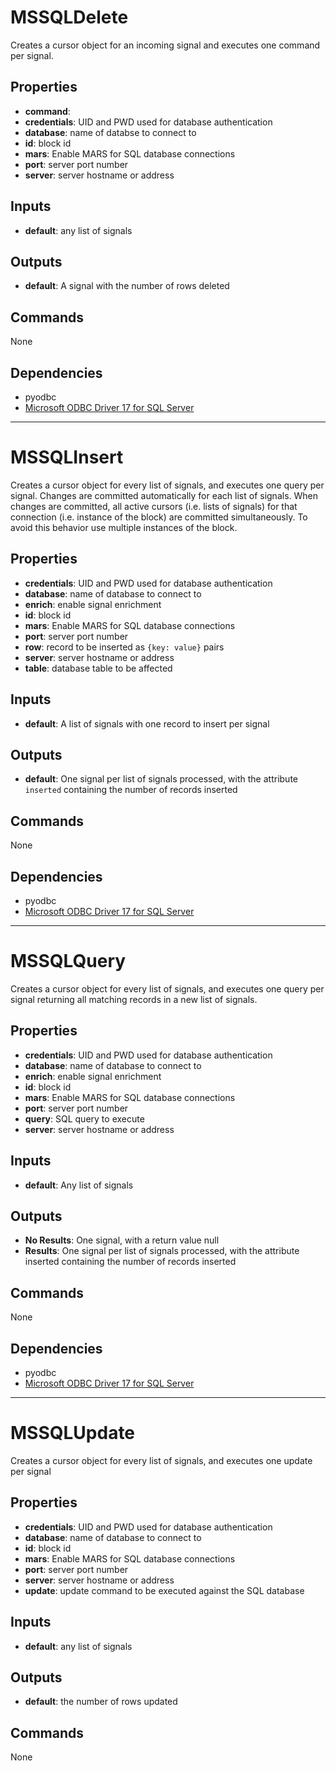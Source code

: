 MSSQLDelete
===========
Creates a cursor object for an incoming signal and executes one command per signal.

Properties
----------
- **command**: 
- **credentials**: UID and PWD used for database authentication
- **database**: name of databse to connect to
- **id**: block id
- **mars**: Enable MARS for SQL database connections
- **port**: server port number
- **server**: server hostname or address

Inputs
------
- **default**: any list of signals

Outputs
-------
- **default**: A signal with the number of rows deleted

Commands
--------
None

Dependencies
------------
- pyodbc
- [Microsoft ODBC Driver 17 for SQL Server](https://www.microsoft.com/en-us/download/details.aspx?id=56567)

***

MSSQLInsert
===========
Creates a cursor object for every list of signals, and executes one query per signal. Changes are committed automatically for each list of signals. When changes are committed, all active cursors (i.e. lists of signals) for that connection (i.e. instance of the block) are committed simultaneously. To avoid this behavior use multiple instances of the block.

Properties
----------
- **credentials**: UID and PWD used for database authentication
- **database**: name of database to connect to
- **enrich**: enable signal enrichment
- **id**: block id
- **mars**: Enable MARS for SQL database connections
- **port**: server port number
- **row**: record to be inserted as `{key: value}` pairs
- **server**: server hostname or address
- **table**: database table to be affected

Inputs
------
- **default**: A list of signals with one record to insert per signal

Outputs
-------
- **default**: One signal per list of signals processed, with the attribute `inserted` containing the number of records inserted

Commands
--------
None

Dependencies
------------
- pyodbc
- [Microsoft ODBC Driver 17 for SQL Server](https://www.microsoft.com/en-us/download/details.aspx?id=56567)

***

MSSQLQuery
==========
Creates a cursor object for every list of signals, and executes one query per signal returning all matching records in a new list of signals.

Properties
----------
- **credentials**: UID and PWD used for database authentication
- **database**: name of database to connect to
- **enrich**: enable signal enrichment
- **id**: block id
- **mars**: Enable MARS for SQL database connections
- **port**: server port number
- **query**: SQL query to execute
- **server**: server hostname or address

Inputs
------
- **default**: Any list of signals

Outputs
-------
- **No Results**: One signal, with a return value null
- **Results**: One signal per list of signals processed, with the attribute inserted containing the number of records inserted 

Commands
--------
None

Dependencies
------------
- pyodbc
- [Microsoft ODBC Driver 17 for SQL Server](https://www.microsoft.com/en-us/download/details.aspx?id=56567)

***

MSSQLUpdate
===========
Creates a cursor object for every list of signals, and executes one update per signal

Properties
----------
- **credentials**: UID and PWD used for database authentication
- **database**: name of database to connect to
- **id**: block id
- **mars**: Enable MARS for SQL database connections
- **port**: server port number
- **server**: server hostname or address
- **update**: update command to be executed against the SQL database

Inputs
------
- **default**: any list of signals

Outputs
-------
- **default**: the number of rows updated

Commands
--------
None

